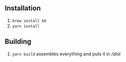 ## Installation

1. `brew install k6`
2. `yarn install`

## Building

1. `yarn build` assembles everything and puts it in _/dist_
